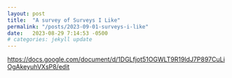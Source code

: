 ```yaml
---
layout: post
title:  "A survey of Surveys I Like"
permalink: "/posts/2023-09-01-surveys-i-like"
date:   2023-08-29 7:14:53 -0500
# categories: jekyll update
---
```



https://docs.google.com/document/d/1DGLfjot51OGWLT9R19ldJ7P897CuLiOgAkeyuhVXsP8/edit